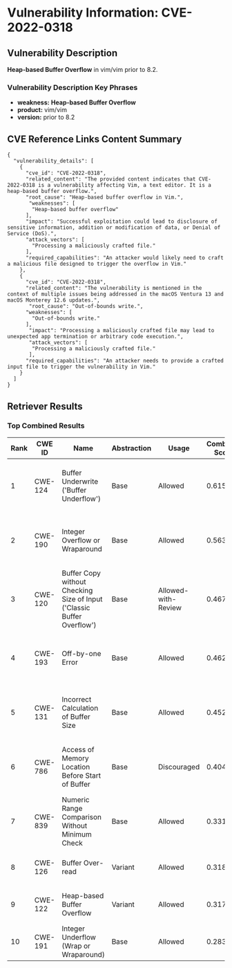 # Vulnerability Information: CVE-2022-0318

## Vulnerability Description
**Heap-based Buffer Overflow** in vim/vim prior to 8.2.

### Vulnerability Description Key Phrases
- **weakness:** **Heap-based Buffer Overflow**
- **product:** vim/vim
- **version:** prior to 8.2

## CVE Reference Links Content Summary
```
{
  "vulnerability_details": [
    {
      "cve_id": "CVE-2022-0318",
      "related_content": "The provided content indicates that CVE-2022-0318 is a vulnerability affecting Vim, a text editor. It is a heap-based buffer overflow.",
      "root_cause": "Heap-based buffer overflow in Vim.",
       "weaknesses": [
        "Heap-based buffer overflow"
      ],
      "impact": "Successful exploitation could lead to disclosure of sensitive information, addition or modification of data, or Denial of Service (DoS).",
      "attack_vectors": [
        "Processing a maliciously crafted file."
      ],
      "required_capabilities": "An attacker would likely need to craft a malicious file designed to trigger the overflow in Vim."
    },
    {
      "cve_id": "CVE-2022-0318",
      "related_content": "The vulnerability is mentioned in the context of multiple issues being addressed in the macOS Ventura 13 and macOS Monterey 12.6 updates.",
       "root_cause": "Out-of-bounds write.",
      "weaknesses": [
        "Out-of-bounds write."
      ],
       "impact": "Processing a maliciously crafted file may lead to unexpected app termination or arbitrary code execution.",
       "attack_vectors": [
        "Processing a maliciously crafted file."
       ],
      "required_capabilities": "An attacker needs to provide a crafted input file to trigger the vulnerability in Vim."
    }
  ]
}
```

## Retriever Results

### Top Combined Results

| Rank | CWE ID | Name | Abstraction | Usage | Combined Score | Retrievers | Individual Scores |
|------|--------|------|-------------|-------|---------------|------------|-------------------|
| 1 | CWE-124 | Buffer Underwrite ('Buffer Underflow') | Base | Allowed | 0.6158 | dense, sparse, graph | dense: 0.550, sparse: 0.118, graph: 0.763 |
| 2 | CWE-190 | Integer Overflow or Wraparound | Base | Allowed | 0.5634 | dense, sparse, graph | dense: 0.500, sparse: 0.105, graph: 0.708 |
| 3 | CWE-120 | Buffer Copy without Checking Size of Input ('Classic Buffer Overflow') | Base | Allowed-with-Review | 0.4673 | dense, sparse, graph | dense: 0.480, sparse: 0.084, graph: 0.562 |
| 4 | CWE-193 | Off-by-one Error | Base | Allowed | 0.4626 | dense, sparse, graph | dense: 0.482, sparse: 0.100, graph: 0.458 |
| 5 | CWE-131 | Incorrect Calculation of Buffer Size | Base | Allowed | 0.4521 | dense, sparse, graph | dense: 0.487, sparse: 0.088, graph: 0.442 |
| 6 | CWE-786 | Access of Memory Location Before Start of Buffer | Base | Discouraged | 0.4046 | dense, sparse, graph | dense: 0.554, sparse: 0.100, graph: 0.621 |
| 7 | CWE-839 | Numeric Range Comparison Without Minimum Check | Base | Allowed | 0.3312 | sparse, graph | sparse: 0.086, graph: 0.789 |
| 8 | CWE-126 | Buffer Over-read | Variant | Allowed | 0.3182 | dense, sparse | dense: 0.536, sparse: 0.134 |
| 9 | CWE-122 | Heap-based Buffer Overflow | Variant | Allowed | 0.3175 | dense, sparse | dense: 0.537, sparse: 0.132 |
| 10 | CWE-191 | Integer Underflow (Wrap or Wraparound) | Base | Allowed | 0.2837 | dense, sparse | dense: 0.472, sparse: 0.083 |

